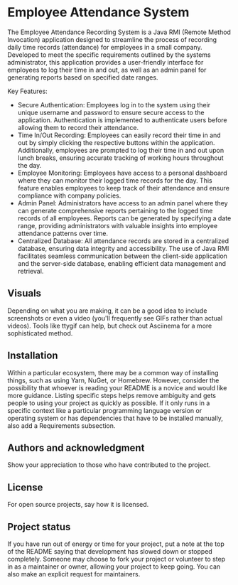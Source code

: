 # Employee Attendance System

The Employee Attendance Recording System is a Java RMI (Remote Method Invocation) application designed to streamline the process of recording daily time records (attendance) for employees in a small company. Developed to meet the specific requirements outlined by the systems administrator, this application provides a user-friendly interface for employees to log their time in and out, as well as an admin panel for generating reports based on specified date ranges.

Key Features:

- Secure Authentication: Employees log in to the system using their unique username and password to ensure secure access to the application. Authentication is implemented to authenticate users before allowing them to record their attendance.
- Time In/Out Recording: Employees can easily record their time in and out by simply clicking the respective buttons within the application. Additionally, employees are prompted to log their time in and out upon lunch breaks, ensuring accurate tracking of working hours throughout the day.
- Employee Monitoring: Employees have access to a personal dashboard where they can monitor their logged time records for the day. This feature enables employees to keep track of their attendance and ensure compliance with company policies.
- Admin Panel: Administrators have access to an admin panel where they can generate comprehensive reports pertaining to the logged time records of all employees. Reports can be generated by specifying a date range, providing administrators with valuable insights into employee attendance patterns over time.
- Centralized Database: All attendance records are stored in a centralized database, ensuring data integrity and accessibility. The use of Java RMI facilitates seamless communication between the client-side application and the server-side database, enabling efficient data management and retrieval.

## Visuals
Depending on what you are making, it can be a good idea to include screenshots or even a video (you'll frequently see GIFs rather than actual videos). Tools like ttygif can help, but check out Asciinema for a more sophisticated method.

## Installation
Within a particular ecosystem, there may be a common way of installing things, such as using Yarn, NuGet, or Homebrew. However, consider the possibility that whoever is reading your README is a novice and would like more guidance. Listing specific steps helps remove ambiguity and gets people to using your project as quickly as possible. If it only runs in a specific context like a particular programming language version or operating system or has dependencies that have to be installed manually, also add a Requirements subsection.

## Authors and acknowledgment
Show your appreciation to those who have contributed to the project.

## License
For open source projects, say how it is licensed.

## Project status
If you have run out of energy or time for your project, put a note at the top of the README saying that development has slowed down or stopped completely. Someone may choose to fork your project or volunteer to step in as a maintainer or owner, allowing your project to keep going. You can also make an explicit request for maintainers.
